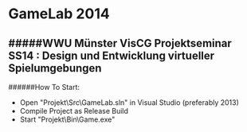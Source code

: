 GameLab 2014
==============
#####WWU Münster VisCG Projektseminar SS14 : Design und Entwicklung virtueller Spielumgebungen
--------------

######How To Start:

* Open "Projekt\Src\GameLab.sln" in Visual Studio (preferably 2013)
* Compile Project as Release Build
* Start "Projekt\Bin\Game.exe"
